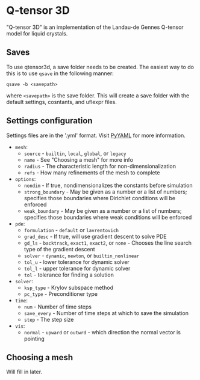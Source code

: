 # Q-tensor 3D

"Q-tensor 3D" is an implementation of the Landau-de Gennes Q-tensor model for liquid crystals.

## Saves

To use qtensor3d, a save folder needs to be created. The easiest way to do this is to use `qsave` in the following manner:
```
qsave -b <savepath>
```
where `<savepath>` is the save folder. This will create a save folder with the default settings, cosntants, and uflexpr files.

## Settings configuration

Settings files are in the '.yml' format. Visit [PyYAML](https://pyyaml.org/wiki/PyYAMLDocumentation) for more information.

- `mesh`:
  - `source` - `builtin`, `local`, `global`, or `legacy`
  - `name` - See "Choosing a mesh" for more info
  - `radius` - The characteristic length for non-dimensionalization
  - `refs` - How many refinements of the mesh to complete
- `options`:
  - `nondim` - If true, nondimensionalizes the constants before simulation
  - `strong_boundary` - May be given as a number or a list of numbers; specifies those boundaries where Dirichlet conditions will be enforced
  - `weak_boundary` - May be given as a number or a list of numbers; specifies those boundaries where weak conditions will be enforced
- `pde`:
  - `formulation` - `default` or `lavrentovich`
  - `grad_desc` - If true, will use gradient descent to solve PDE
  - `gd_ls` - `backtrack`, `exact1`, `exact2`, or `none` - Chooses the line search type of the gradient descent
  - `solver` - `dynamic`, `newton`, or `builtin_nonlinear`
  - `tol_u` - lower tolerance for dynamic solver
  - `tol_l` - upper tolerance for dynamic solver
  - `tol` - tolerance for finding a solution
- `solver`:
  - `ksp_type` - Krylov subspace method
  - `pc_type` - Preconditioner type
- `time`:
  - `num` - Number of time steps
  - `save_every` - Number of time steps at which to save the simulation
  - `step` - The step size
- `vis`:
  - `normal` - `upward` or `outwrd` - which direction the normal vector is pointing

## Choosing a mesh

Will fill in later.